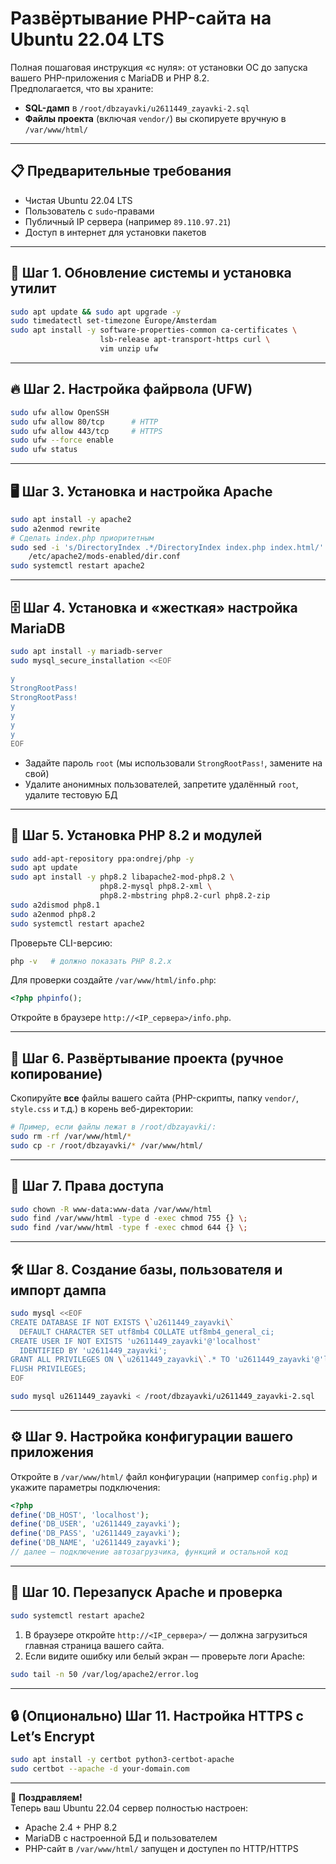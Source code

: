 # Развёртывание PHP-сайта на Ubuntu 22.04 LTS

Полная пошаговая инструкция «с нуля»: от установки ОС до запуска вашего PHP-приложения с MariaDB и PHP 8.2.  
Предполагается, что вы храните:

- **SQL-дамп** в `/root/dbzayavki/u2611449_zayavki-2.sql`  
- **Файлы проекта** (включая `vendor/`) вы скопируете вручную в `/var/www/html/`

---

## 📋 Предварительные требования

- Чистая Ubuntu 22.04 LTS  
- Пользователь с `sudo`-правами  
- Публичный IP сервера (например `89.110.97.21`)  
- Доступ в интернет для установки пакетов  

---

## 🚀 Шаг 1. Обновление системы и установка утилит

```bash
sudo apt update && sudo apt upgrade -y
sudo timedatectl set-timezone Europe/Amsterdam
sudo apt install -y software-properties-common ca-certificates \
                    lsb-release apt-transport-https curl \
                    vim unzip ufw
```

---

## 🔥 Шаг 2. Настройка файрвола (UFW)

```bash
sudo ufw allow OpenSSH
sudo ufw allow 80/tcp      # HTTP
sudo ufw allow 443/tcp     # HTTPS
sudo ufw --force enable
sudo ufw status
```

---

## 🖥️ Шаг 3. Установка и настройка Apache

```bash
sudo apt install -y apache2
sudo a2enmod rewrite
# Сделать index.php приоритетным
sudo sed -i 's/DirectoryIndex .*/DirectoryIndex index.php index.html/' \
    /etc/apache2/mods-enabled/dir.conf
sudo systemctl restart apache2
```

---

## 🗄️ Шаг 4. Установка и «жесткая» настройка MariaDB

```bash
sudo apt install -y mariadb-server
sudo mysql_secure_installation <<EOF

y
StrongRootPass!
StrongRootPass!
y
y
y
y
EOF
```

- Задайте пароль `root` (мы использовали `StrongRootPass!`, замените на свой)  
- Удалите анонимных пользователей, запретите удалённый `root`, удалите тестовую БД  

---

## 🐘 Шаг 5. Установка PHP 8.2 и модулей

```bash
sudo add-apt-repository ppa:ondrej/php -y
sudo apt update
sudo apt install -y php8.2 libapache2-mod-php8.2 \
                    php8.2-mysql php8.2-xml \
                    php8.2-mbstring php8.2-curl php8.2-zip
sudo a2dismod php8.1
sudo a2enmod php8.2
sudo systemctl restart apache2
```

Проверьте CLI-версию:

```bash
php -v   # должно показать PHP 8.2.x
```

Для проверки создайте `/var/www/html/info.php`:

```php
<?php phpinfo();
```

Откройте в браузере `http://<IP_сервера>/info.php`.

---

## 📂 Шаг 6. Развёртывание проекта (ручное копирование)

Скопируйте **все** файлы вашего сайта (PHP-скрипты, папку `vendor/`, `style.css` и т.д.) в корень веб-директории:

```bash
# Пример, если файлы лежат в /root/dbzayavki/:
sudo rm -rf /var/www/html/*
sudo cp -r /root/dbzayavki/* /var/www/html/
```

---

## 🔐 Шаг 7. Права доступа

```bash
sudo chown -R www-data:www-data /var/www/html
sudo find /var/www/html -type d -exec chmod 755 {} \;
sudo find /var/www/html -type f -exec chmod 644 {} \;
```

---

## 🛠️ Шаг 8. Создание базы, пользователя и импорт дампа

```bash
sudo mysql <<EOF
CREATE DATABASE IF NOT EXISTS \`u2611449_zayavki\`
  DEFAULT CHARACTER SET utf8mb4 COLLATE utf8mb4_general_ci;
CREATE USER IF NOT EXISTS 'u2611449_zayavki'@'localhost'
  IDENTIFIED BY 'u2611449_zayavki';
GRANT ALL PRIVILEGES ON \`u2611449_zayavki\`.* TO 'u2611449_zayavki'@'localhost';
FLUSH PRIVILEGES;
EOF

sudo mysql u2611449_zayavki < /root/dbzayavki/u2611449_zayavki-2.sql
```

---

## ⚙️ Шаг 9. Настройка конфигурации вашего приложения

Откройте в `/var/www/html/` файл конфигурации (например `config.php`) и укажите параметры подключения:

```php
<?php
define('DB_HOST', 'localhost');
define('DB_USER', 'u2611449_zayavki');
define('DB_PASS', 'u2611449_zayavki');
define('DB_NAME', 'u2611449_zayavki');
// далее — подключение автозагрузчика, функций и остальной код
```

---

## 🔄 Шаг 10. Перезапуск Apache и проверка

```bash
sudo systemctl restart apache2
```

1. В браузере откройте `http://<IP_сервера>/` — должна загрузиться главная страница вашего сайта.  
2. Если видите ошибку или белый экран — проверьте логи Apache:

```bash
sudo tail -n 50 /var/log/apache2/error.log
```

---

## 🔒 (Опционально) Шаг 11. Настройка HTTPS с Let’s Encrypt

```bash
sudo apt install -y certbot python3-certbot-apache
sudo certbot --apache -d your-domain.com
```

---

🎉 **Поздравляем!**  
Теперь ваш Ubuntu 22.04 сервер полностью настроен:

- Apache 2.4 + PHP 8.2  
- MariaDB с настроенной БД и пользователем  
- PHP-сайт в `/var/www/html/` запущен и доступен по HTTP/HTTPS  
